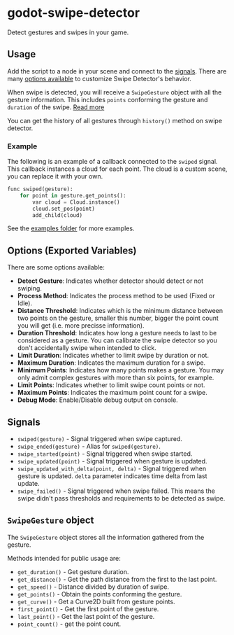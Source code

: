 # godot-swipe-detector
Detect gestures and swipes in your game.

## Usage

Add the script to a node in your scene and connect to the [signals](#signals).
There are many [options available](#options-exported-variables) to customize Swipe Detector's behavior.


When swipe is detected, you will receive a `SwipeGesture` object with all
the gesture information. This includes `points` conforming the gesture
and `duration` of the swipe. [Read more](#swipegesture-object)

You can get the history of all gestures through `history()` method on swipe
detector.

### Example

The following is an example of a callback connected to the `swiped` signal.
This callback instances a cloud for each point. The cloud is a custom scene,
you can replace it with your own.

```py
func swiped(gesture):
	for point in gesture.get_points():
		var cloud = Cloud.instance()
		cloud.set_pos(point)
		add_child(cloud)
```

See the [examples folder](./examples) for more examples.

## Options (Exported Variables)

There are some options available:

- **Detect Gesture**: Indicates whether detector should detect or not swiping.
- **Process Method**: Indicates the process method to be used (Fixed or Idle).
- **Distance Threshold**: Indicates which is the minimum distance between two 
points on the gesture, smaller this number, bigger the point count you will get
(i.e. more precisse information).
- **Duration Threshold**: Indicates how long a gesture needs to last to be 
considered as a gesture. You can calibrate the swipe detector so you don't 
accidentally swipe when intended to click.
- **Limit Duration**: Indicates whether to limit swipe by duration or not.
- **Maximum Duration**: Indicates the maximum duration for a swipe.
- **Minimum Points**: Indicates how many points makes a gesture. You may only 
admit complex gestures with more than six points, for example.
- **Limit Points**: Indicates whether to limit swipe count points or not.
- **Maximum Points**: Indicates the maximum point count for a swipe.
- **Debug Mode**: Enable/Disable debug output on console.


## Signals

- `swiped(gesture)` - Signal triggered when swipe captured.
- `swipe_ended(gesture)` - Alias for `swiped(gesture)`.
- `swipe_started(point)` - Signal triggered when swipe started.
- `swipe_updated(point)` - Signal triggered when gesture is updated.
- `swipe_updated_with_delta(point, delta)` - Signal triggered when gesture is updated. `delta` parameter indicates time delta from last update.
- `swipe_failed()` - Signal triggered when swipe failed. This means the swipe didn't pass thresholds and requirements to be detected as swipe.

## `SwipeGesture` object

The `SwipeGesture` object stores all the information gathered from the gesture.

Methods intended for public usage are:

- `get_duration()` - Get gesture duration.
- `get_distance()` - Get the path distance from the first to the last point.
- `get_speed()` - Distance divided by duration of swipe.
- `get_points()` - Obtain the points conforming the gesture.
- `get_curve()` - Get a Curve2D built from gesture points.
- `first_point()` - Get the first point of the gesture.
- `last_point()` - Get the last point of the gesture.
- `point_count()` - get the point count.
